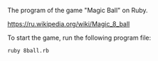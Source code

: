 The program of the game "Magic Ball" on Ruby.

https://ru.wikipedia.org/wiki/Magic_8_ball

To start the game, run the following program file:
```
ruby 8ball.rb
```
